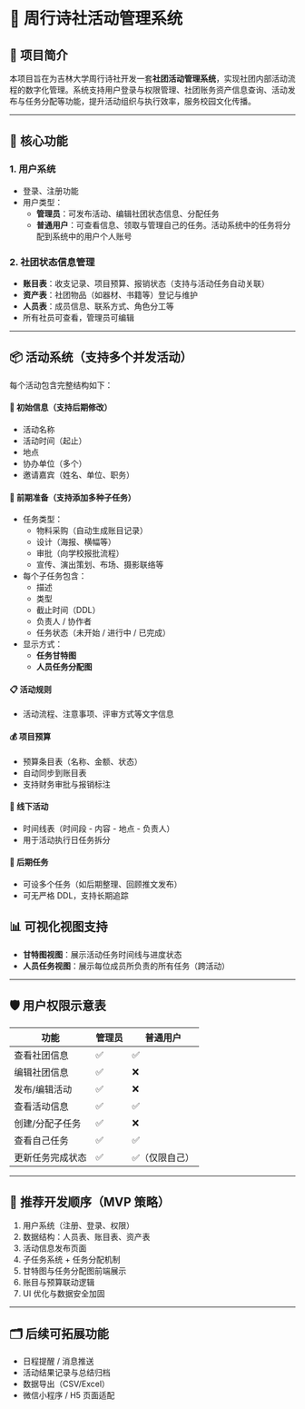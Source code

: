 # 📘 周行诗社活动管理系统

## 📌 项目简介

本项目旨在为吉林大学周行诗社开发一套**社团活动管理系统**，实现社团内部活动流程的数字化管理。系统支持用户登录与权限管理、社团账务资产信息查询、活动发布与任务分配等功能，提升活动组织与执行效率，服务校园文化传播。

---

## 🎯 核心功能

### 1. 用户系统
- 登录、注册功能
- 用户类型：
  - **管理员**：可发布活动、编辑社团状态信息、分配任务
  - **普通用户**：可查看信息、领取与管理自己的任务。活动系统中的任务将分配到系统中的用户个人账号

### 2. 社团状态信息管理
- **账目表**：收支记录、项目预算、报销状态（支持与活动任务自动关联）
- **资产表**：社团物品（如器材、书籍等）登记与维护
- **人员表**：成员信息、联系方式、角色分工等
- 所有社员可查看，管理员可编辑

---

## 📦 活动系统（支持多个并发活动）

每个活动包含完整结构如下：

#### 📝 初始信息（支持后期修改）
- 活动名称
- 活动时间（起止）
- 地点
- 协办单位（多个）
- 邀请嘉宾（姓名、单位、职务）

#### 🔧 前期准备（支持添加多种子任务）
- 任务类型：
  - 物料采购（自动生成账目记录）
  - 设计（海报、横幅等）
  - 审批（向学校报批流程）
  - 宣传、演出策划、布场、摄影联络等
- 每个子任务包含：
  - 描述
  - 类型
  - 截止时间（DDL）
  - 负责人 / 协作者
  - 任务状态（未开始 / 进行中 / 已完成）
- 显示方式：
  - **任务甘特图**
  - **人员任务分配图**

#### 📋 活动规则
- 活动流程、注意事项、评审方式等文字信息

#### 💰 项目预算
- 预算条目表（名称、金额、状态）
- 自动同步到账目表
- 支持财务审批与报销标注

#### 📆 线下活动
- 时间线表（时间段 - 内容 - 地点 - 负责人）
- 用于活动执行日任务拆分

#### 📎 后期任务
- 可设多个任务（如后期整理、回顾推文发布）
- 可无严格 DDL，支持长期追踪


## 📊 可视化视图支持

- **甘特图视图**：展示活动任务时间线与进度状态
- **人员任务视图**：展示每位成员所负责的所有任务（跨活动）


---

## 🛡️ 用户权限示意表

| 功能              | 管理员 | 普通用户 |
|-------------------|--------|----------|
| 查看社团信息       | ✅     | ✅       |
| 编辑社团信息       | ✅     | ❌       |
| 发布/编辑活动       | ✅     | ❌       |
| 查看活动信息       | ✅     | ✅       |
| 创建/分配子任务     | ✅     | ❌       |
| 查看自己任务       | ✅     | ✅       |
| 更新任务完成状态   | ✅     | ✅（仅限自己） |

---

## 🧪 推荐开发顺序（MVP 策略）

1. 用户系统（注册、登录、权限）
2. 数据结构：人员表、账目表、资产表
3. 活动信息发布页面
4. 子任务系统 + 任务分配机制
5. 甘特图与任务分配图前端展示
6. 账目与预算联动逻辑
7. UI 优化与数据安全加固

---

## 🗂️ 后续可拓展功能

- 日程提醒 / 消息推送
- 活动结果记录与总结归档
- 数据导出（CSV/Excel）
- 微信小程序 / H5 页面适配

<!-- 
---

## 🧱 技术栈建议

### 🔧 后端

| 技术           | 说明                                 |
|----------------|--------------------------------------|
| Node.js + Express | 轻量、高效，适合初期开发              |
| 或：Django     | Python 生态，适合数据密集开发         |
| 数据库         | PostgreSQL / MySQL / MongoDB          |

### 💻 前端

| 技术           | 说明                             |
|----------------|----------------------------------|
| React.js       | 响应式前端，适合做 SPA           |
| 或：Vue.js     | 简洁、文档全                     |
| 样式           | Tailwind CSS / Ant Design / Element UI 可选 |

### 🔒 鉴权
- JWT（JSON Web Token）进行用户鉴权与权限校验

---

## 📡 API 接口设计建议（RESTful）

```
POST    /login
GET     /activities
POST    /activities
GET     /activities/:id/tasks
POST    /activities/:id/tasks
PUT     /tasks/:task_id
GET     /users/:id/tasks
...
```

---

## 📁 文件结构建议（前后端分离）

```
project-root/
├── backend/
│   ├── controllers/
│   ├── models/
│   ├── routes/
│   └── app.js
├── frontend/
│   ├── src/
│   ├── public/
│   └── App.jsx
└── README.md
```

--- -->